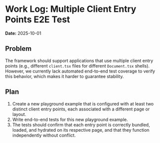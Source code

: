 # Work Log: Multiple Client Entry Points E2E Test

**Date:** 2025-10-01

## Problem

The framework should support applications that use multiple client entry points (e.g., different `client.tsx` files for different `Document.tsx` shells). However, we currently lack automated end-to-end test coverage to verify this behavior, which makes it harder to guarantee stability.

## Plan

1.  Create a new playground example that is configured with at least two distinct client entry points, each associated with a different page or layout.
2.  Write end-to-end tests for this new playground example.
3.  The tests should confirm that each entry point is correctly bundled, loaded, and hydrated on its respective page, and that they function independently without conflict.
